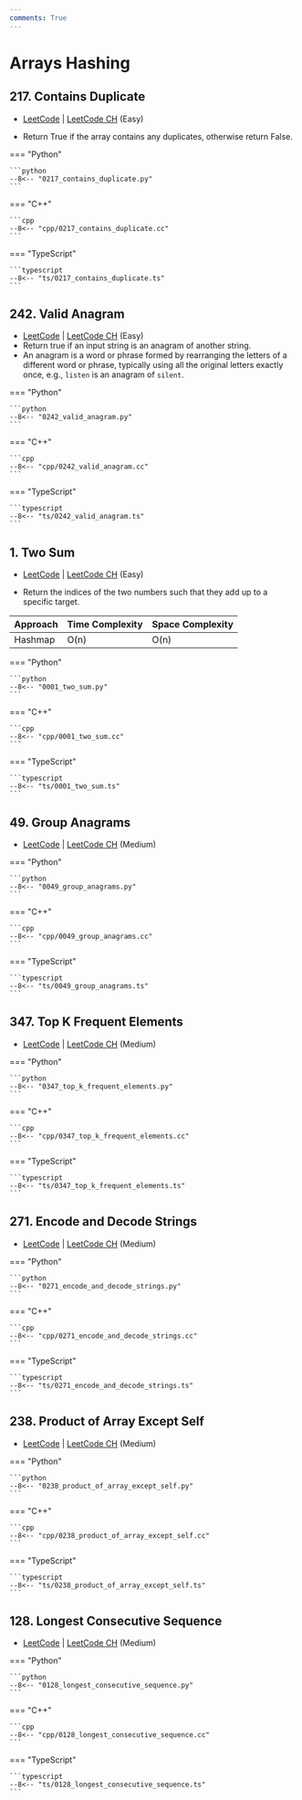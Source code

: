 ```yaml
---
comments: True
---
```


# Arrays Hashing

## 217. Contains Duplicate

-  [LeetCode](https://leetcode.com/problems/contains-duplicate/) | [LeetCode CH](https://leetcode.cn/problems/contains-duplicate/) (Easy)

-   Return True if the array contains any duplicates, otherwise return False.

=== "Python"

    ```python
    --8<-- "0217_contains_duplicate.py"
    ```

=== "C++"

    ```cpp
    --8<-- "cpp/0217_contains_duplicate.cc"
    ```

=== "TypeScript"

    ```typescript
    --8<-- "ts/0217_contains_duplicate.ts"
    ```

## 242. Valid Anagram

-  [LeetCode](https://leetcode.com/problems/valid-anagram/) | [LeetCode CH](https://leetcode.cn/problems/valid-anagram/) (Easy)
-   Return true if an input string is an anagram of another string.
-   An anagram is a word or phrase formed by rearranging the letters of a different word or phrase, typically using all the original letters exactly once, e.g., `listen` is an anagram of `silent`.

=== "Python"

    ```python
    --8<-- "0242_valid_anagram.py"
    ```

=== "C++"

    ```cpp
    --8<-- "cpp/0242_valid_anagram.cc"
    ```

=== "TypeScript"

    ```typescript
    --8<-- "ts/0242_valid_anagram.ts"
    ```

## 1. Two Sum

-  [LeetCode](https://leetcode.com/problems/two-sum/) | [LeetCode CH](https://leetcode.cn/problems/two-sum/) (Easy)

-   Return the indices of the two numbers such that they add up to a specific target.

| Approach | Time Complexity | Space Complexity |
| -------- | --------------- | ---------------- |
| Hashmap  | O(n)            | O(n)             |

=== "Python"

    ```python
    --8<-- "0001_two_sum.py"
    ```

=== "C++"

    ```cpp
    --8<-- "cpp/0001_two_sum.cc"
    ```

=== "TypeScript"

    ```typescript
    --8<-- "ts/0001_two_sum.ts"
    ```

## 49. Group Anagrams

-  [LeetCode](https://leetcode.com/problems/group-anagrams/) | [LeetCode CH](https://leetcode.cn/problems/group-anagrams/) (Medium)

=== "Python"

    ```python
    --8<-- "0049_group_anagrams.py"
    ```

=== "C++"

    ```cpp
    --8<-- "cpp/0049_group_anagrams.cc"
    ```

=== "TypeScript"

    ```typescript
    --8<-- "ts/0049_group_anagrams.ts"
    ```

## 347. Top K Frequent Elements

-  [LeetCode](https://leetcode.com/problems/top-k-frequent-elements/) | [LeetCode CH](https://leetcode.cn/problems/top-k-frequent-elements/) (Medium)

=== "Python"

    ```python
    --8<-- "0347_top_k_frequent_elements.py"
    ```

=== "C++"

    ```cpp
    --8<-- "cpp/0347_top_k_frequent_elements.cc"
    ```

=== "TypeScript"

    ```typescript
    --8<-- "ts/0347_top_k_frequent_elements.ts"
    ```

## 271. Encode and Decode Strings

-  [LeetCode](https://leetcode.com/problems/encode-and-decode-strings/) | [LeetCode CH](https://leetcode.cn/problems/encode-and-decode-strings/) (Medium)

=== "Python"

    ```python
    --8<-- "0271_encode_and_decode_strings.py"
    ```

=== "C++"

    ```cpp
    --8<-- "cpp/0271_encode_and_decode_strings.cc"
    ```

=== "TypeScript"

    ```typescript
    --8<-- "ts/0271_encode_and_decode_strings.ts"
    ```

## 238. Product of Array Except Self

-  [LeetCode](https://leetcode.com/problems/product-of-array-except-self/) | [LeetCode CH](https://leetcode.cn/problems/product-of-array-except-self/) (Medium)

=== "Python"

    ```python
    --8<-- "0238_product_of_array_except_self.py"
    ```

=== "C++"

    ```cpp
    --8<-- "cpp/0238_product_of_array_except_self.cc"
    ```

=== "TypeScript"

    ```typescript
    --8<-- "ts/0238_product_of_array_except_self.ts"
    ```

## 128. Longest Consecutive Sequence

-  [LeetCode](https://leetcode.com/problems/longest-consecutive-sequence/) | [LeetCode CH](https://leetcode.cn/problems/longest-consecutive-sequence/) (Medium)

=== "Python"

    ```python
    --8<-- "0128_longest_consecutive_sequence.py"
    ```

=== "C++"

    ```cpp
    --8<-- "cpp/0128_longest_consecutive_sequence.cc"
    ```

=== "TypeScript"

    ```typescript
    --8<-- "ts/0128_longest_consecutive_sequence.ts"
    ```
